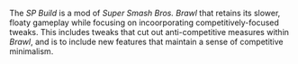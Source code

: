 The *SP Build* is a mod of  *Super Smash Bros. Brawl* that retains its slower, floaty gameplay while focusing on incoorporating competitively-focused tweaks. This includes tweaks that cut out anti-competitive measures within *Brawl*, and is to include new features that maintain a sense of competitive minimalism.
